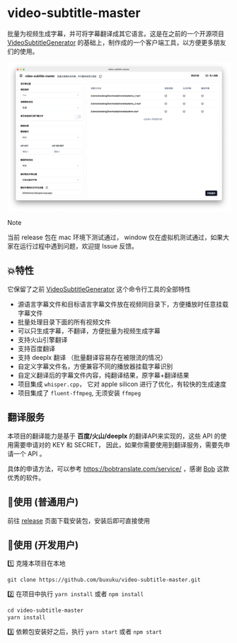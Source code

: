# video-subtitle-master
批量为视频生成字幕，并可将字幕翻译成其它语言。这是在之前的一个开源项目 [VideoSubtitleGenerator](https://github.com/buxuku/VideoSubtitleGenerator) 的基础上，制作成的一个客户端工具，以方便更多朋友们的使用。

![preview](./resources/preview.png)

> [!NOTE]
> 当前 release 包在 mac 环境下测试通过， window 仅在虚拟机测试通过，如果大家在运行过程中遇到问题，欢迎提 Issue 反馈。

## 💥特性

它保留了之前 [VideoSubtitleGenerator](https://github.com/buxuku/VideoSubtitleGenerator) 这个命令行工具的全部特性

- 源语言字幕文件和目标语言字幕文件放在视频同目录下，方便播放时任意挂载字幕文件
- 批量处理目录下面的所有视频文件
- 可以只生成字幕，不翻译，方便批量为视频生成字幕
- 支持火山引擎翻译
- 支持百度翻译
- 支持 deeplx 翻译 （批量翻译容易存在被限流的情况）
- 自定义字幕文件名，方便兼容不同的播放器挂载字幕识别
- 自定义翻译后的字幕文件内容，纯翻译结果，原字幕+翻译结果
- 项目集成 `whisper.cpp`， 它对 apple silicon 进行了优化，有较快的生成速度
- 项目集成了 `fluent-ffmpeg`, 无须安装 `ffmpeg`

## 翻译服务

本项目的翻译能力是基于 **百度/火山/deeplx** 的翻译API来实现的，这些 API 的使用需要申请对的 KEY 和 SECRET， 因此，如果你需要使用到翻译服务，需要先申请一个 API 。

具体的申请方法，可以参考 https://bobtranslate.com/service/ ，感谢 [Bob](https://bobtranslate.com/) 这款优秀的软件。

## 🔦使用 (普通用户)

前往 [release](https://github.com/buxuku/video-subtitle-master/releases) 页面下载安装包，安装后即可直接使用

## 🔦使用 (开发用户)

1️⃣ 克隆本项目在本地

```shell
git clone https://github.com/buxuku/video-subtitle-master.git
```

2️⃣ 在项目中执行 `yarn install` 或者 `npm install`

```shell
cd video-subtitle-master
yarn install 
```

3️⃣ 依赖包安装好之后，执行 `yarn start` 或者 `npm start` 
